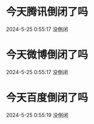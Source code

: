 # 今天腾讯倒闭了吗

2024-5-25 0:55:17 没倒闭

# 今天微博倒闭了吗

2024-5-25 0:55:17 没倒闭

# 今天百度倒闭了吗

2024-5-25 0:55:19 没倒闭

